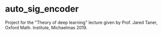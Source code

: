 # auto_sig_encoder
Project for the "Theory of deep learning" lecture given by Prof. Jared Taner, Oxford Math. Institute, Michaelmas 2019.
